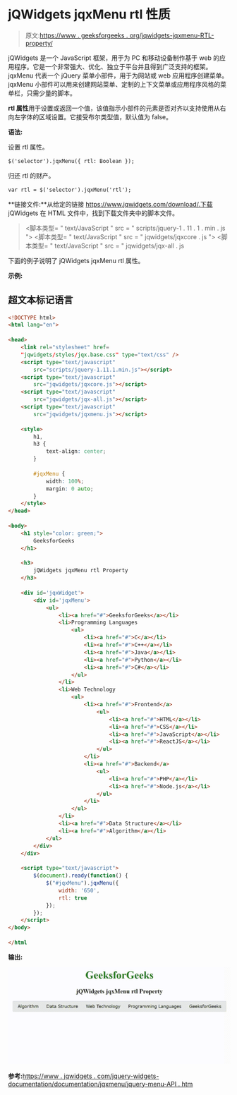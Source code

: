 # jQWidgets jqxMenu rtl 性质

> 原文:[https://www . geeksforgeeks . org/jqwidgets-jqxmenu-RTL-property/](https://www.geeksforgeeks.org/jqwidgets-jqxmenu-rtl-property/)

jQWidgets 是一个 JavaScript 框架，用于为 PC 和移动设备制作基于 web 的应用程序。它是一个非常强大、优化、独立于平台并且得到广泛支持的框架。jqxMenu 代表一个 jQuery 菜单小部件，用于为网站或 web 应用程序创建菜单。jqxMenu 小部件可以用来创建网站菜单、定制的上下文菜单或应用程序风格的菜单栏，只需少量的脚本。

**rtl 属性**用于设置或返回一个值，该值指示小部件的元素是否对齐以支持使用从右向左字体的区域设置。它接受布尔类型值，默认值为 false。

**语法:**

设置 rtl 属性。

```html
$('selector').jqxMenu({ rtl: Boolean });
```

归还 rtl 的财产。

```html
var rtl = $('selector').jqxMenu('rtl');
```

**链接文件:**从给定的链接 https://www.jqwidgets.com/download/.下载 jQWidgets 在 HTML 文件中，找到下载文件夹中的脚本文件。

> <link rel="”stylesheet”" href="”jqwidgets/styles/jqx.base.css”" type="”text/css”">
> <脚本类型= " text/JavaScript " src = " scripts/jquery-1 . 11 . 1 . min . js "></脚本类型>
> <脚本类型= " text/JavaScript " src = " jqwidgets/jqxcore . js "></脚本类型>
> <脚本类型= " text/JavaScript " src = " jqwidgets/jqx-all . js

下面的例子说明了 jQWidgets jqxMenu rtl 属性。

**示例:**

## 超文本标记语言

```html
<!DOCTYPE html>
<html lang="en">

<head>
    <link rel="stylesheet" href=
    "jqwidgets/styles/jqx.base.css" type="text/css" />
    <script type="text/javascript" 
        src="scripts/jquery-1.11.1.min.js"></script>
    <script type="text/javascript" 
        src="jqwidgets/jqxcore.js"></script>
    <script type="text/javascript" 
        src="jqwidgets/jqx-all.js"></script>
    <script type="text/javascript" 
        src="jqwidgets/jqxmenu.js"></script>

    <style>
        h1,
        h3 {
            text-align: center;
        }

        #jqxMenu {
            width: 100%;
            margin: 0 auto;
        }
    </style>
</head>

<body>
    <h1 style="color: green;">
        GeeksforGeeks
    </h1>

    <h3>
        jQWidgets jqxMenu rtl Property
    </h3>

    <div id='jqxWidget'>
        <div id='jqxMenu'>
            <ul>
                <li><a href="#">GeeksforGeeks</a></li>
                <li>Programming Languages
                    <ul>
                        <li><a href="#">C</a></li>
                        <li><a href="#">C++</a></li>
                        <li><a href="#">Java</a></li>
                        <li><a href="#">Python</a></li>
                        <li><a href="#">C#</a></li>
                    </ul>
                </li>
                <li>Web Technology
                    <ul>
                        <li><a href="#">Frontend</a>
                            <ul>
                                <li><a href="#">HTML</a></li>
                                <li><a href="#">CSS</a></li>
                                <li><a href="#">JavaScript</a></li>
                                <li><a href="#">ReactJS</a></li>
                            </ul>
                        </li>
                        <li><a href="#">Backend</a>
                            <ul>
                                <li><a href="#">PHP</a></li>
                                <li><a href="#">Node.js</a></li>
                            </ul>
                        </li>
                    </ul>
                </li>
                <li><a href="#">Data Structure</a></li>
                <li><a href="#">Algorithm</a></li>
            </ul>
        </div>
    </div>

    <script type="text/javascript">
        $(document).ready(function() {
            $("#jqxMenu").jqxMenu({
                width: '650',
                rtl: true
            });
        });
    </script>
</body>

</html
```

**输出:**

![](img/8c59feaff3b68e2613f34bc21b5b74d3.png)

**参考:**[https://www . jqwidgets . com/jquery-widgets-documentation/documentation/jqxmenu/jquery-menu-API . htm](https://www.jqwidgets.com/jquery-widgets-documentation/documentation/jqxmenu/jquery-menu-api.htm)